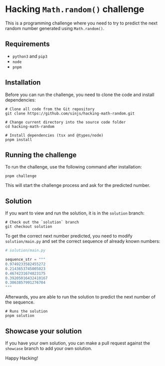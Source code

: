 # Hacking `Math.random()` challenge

This is a programming challenge where you need to try to predict the next random number generated using `Math.random()`.

## Requirements

- `python3` and `pip3`
- `node`
- `pnpm`

## Installation

Before you can run the challenge, you need to clone the code and install dependencies:

```shell
# Clone all code from the Git repository
git clone https://github.com/sinjs/hacking-math-random.git

# Change current directory into the source code folder
cd hacking-math-random

# Install dependencies (tsx and @types/node)
pnpm install
```

## Running the challenge

To run the challenge, use the following command after installation:

```shell
pnpm challenge
```

This will start the challenge process and ask for the predicted number.

## Solution

If you want to view and run the solution, it is in the `solution` branch:

```shell
# Check out the `solution` branch
git checkout solution
```

To get the correct next number predicted, you need to modify `solution/main.py` and set the correct sequence of already known numbers:

```python
# solution/main.py

sequence_str = """
0.9749233582455272
0.2143653745005023
0.4674231674823175
0.39205016432410167
0.3063857991276704
"""
```

Afterwards, you are able to run the solution to predict the next number of the sequence.

```shell
# Runs the solution
pnpm solution
```

## Showcase your solution

If you have your own solution, you can make a pull request against the `showcase` branch to add your own solution.

Happy Hacking!

